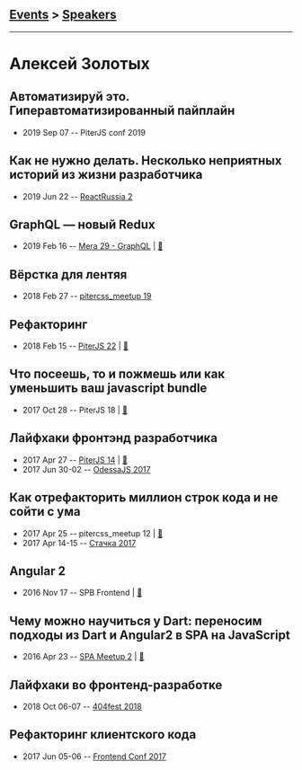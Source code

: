 ## [Events](../README.md) > [Speakers](../speakers.md)
---

# Алексей Золотых

## Автоматизируй это. Гиперавтоматизированный пайплайн
- 2019 Sep 07 -- PiterJS conf 2019    
## Как не нужно делать. Несколько неприятных историй из жизни разработчика
- 2019 Jun 22 -- [ReactRussia 2](https://www.youtube.com/watch?v=Y-C2AtDS7Os)    
## GraphQL — новый Redux
- 2019 Feb 16 -- [Mera 29 - GraphQL](https://youtu.be/lDIb5DIPcGg)  | [:notebook:](https://zolotyh.github.io/graphql-meetup/#/)  
## Вёрстка для лентяя
- 2018 Feb 27 -- [pitercss_meetup 19](https://www.youtube.com/watch?v=A3tkogGd0Vw)    
## Рефакторинг
- 2018 Feb 15 -- [PiterJS 22](https://youtu.be/hfmHymOCIA0)  | [:notebook:](https://zolotyh.github.io/refactoring2/#/)  
## Что посеешь, то и пожмешь или как уменьшить ваш javascript bundle
- 2017 Oct 28 -- PiterJS 18  | [:notebook:](https://zolotyh.github.io/treeshaking)  
## Лайфхаки фронтэнд разработчика
- 2017 Apr 27 -- [PiterJS 14](https://www.youtube.com/watch?v=thVZI3mUXUM)  | [:notebook:](https://zolotyh.github.io/27042017)  
- 2017 Jun 30-02 -- [OdessaJS 2017](https://www.youtube.com/watch?v=i3KueEClK8A)    
## Как отрефакторить миллион строк кода и не сойти с ума
- 2017 Apr 25 -- pitercss_meetup 12  | [:notebook:](https://pitercss.ru/12/pres/refactoring/)  
- 2017 Apr 14-15 -- [Стачка 2017](https://www.youtube.com/watch?v=qDYxrg1UNxo)    
## Angular 2
- 2016 Nov 17 -- SPB Frontend  | [:notebook:](https://zolotyh.github.io/frontendpres/)  
## Чему можно научиться у Dart: переносим подходы из Dart и Angular2 в SPA на JavaScript
- 2016 Apr 23 -- [SPA Meetup 2](https://youtu.be/_hVeT_zFXXU)  | [:notebook:](http://zolotyh.github.io/spa-pres/)  
## Лайфхаки во фронтенд-разработке
- 2018 Oct 06-07 -- [404fest 2018](https://www.youtube.com/watch?v=-7Ez9Jcap3k)    
## Рефакторинг клиентского кода
- 2017 Jun 05-06 -- [Frontend Conf 2017](https://www.youtube.com/watch?v=Ib7zWMmFR7k)    
